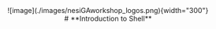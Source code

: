 <center>
![image](./images/nesiGAworkshop_logos.png){width="300"}
</center>
<center>
# **Introduction to Shell**
</center>
